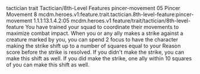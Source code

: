 <ability>
  <metadata>
    <class>tactician</class>
    <feature_type>trait</feature_type>
    <file_dpath>Tactician/8th-Level Features</file_dpath>
    <item_id>pincer-movement</item_id>
    <item_index>05</item_index>
    <item_name>Pincer Movement</item_name>
    <level>8</level>
    <scc>mcdm.heroes.v1:feature.trait.tactician.8th-level-feature:pincer-movement</scc>
    <scdc>1.1.1:13.1.4.2:05</scdc>
    <source>mcdm.heroes.v1</source>
    <type>feature/trait/tactician/8th-level-feature</type>
  </metadata>
  <effects>
    <effect type="mundane">You have trained your squad to coordinate their movements to maximize combat impact.</effect>
    <effect type="mundane" name="Mark Benefit">When you or any ally makes a strike against a creature marked by you, you can spend 2 focus to have the character making the strike shift up to a number of squares equal to your Reason score before the strike is resolved. If you didn&apos;t make the strike, you can make this shift as well. If you did make the strike, one ally within 10 squares of you can make this shift as well.</effect>
  </effects>
</ability>
